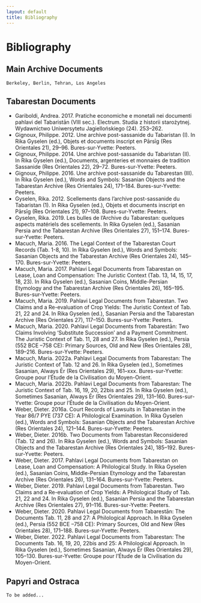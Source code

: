 ```yaml
---
layout: default
title: Bibliography
---
```


# Bibliography

## Main Archive Documents
    Berkeley, Berlin, Tehran, Los Angeles

  
## Tabarestan Documents
* Gariboldi, Andrea. 2017. Pratiche economiche e monetali nei documenti pahlavi del Tabaristān (VIII sec.). Electrum. Studia z historii starożytnej. Wydawnictwo Uniwersytetu Jagiellońskiego (24). 253–262.
* Gignoux, Philippe. 2012. Une archive post-sassanide du Tabaristan (I). In Rika Gyselen (ed.), Objets et documents inscript en Pārsīg (Res Orientales 21), 29–96. Bures-sur-Yvette: Peeters.
* Gignoux, Philippe. 2014. Une archive post-sassanide du Tabaristan (II). In Rika Gyselen (ed.), Documents, argenteries et monnaies de tradition Sassanide (Res Orientales 22), 29–72. Bures-sur-Yvette: Peeters.
* Gignoux, Philippe. 2016. Une archive post-sassanide du Tabarestan (III). In Rika Gyselen (ed.), Words and Symbols: Sasanian Objects and the Tabarestan Archive (Res Orientales 24), 171–184. Bures-sur-Yvette: Peeters.
* Gyselen, Rika. 2012. Scellements dans l’archive post-sassanide du Tabaristan (1). In Rika Gyselen (ed.), Objets et documents inscript en Pārsīg (Res Orientales 21), 97–108. Bures-sur-Yvette: Peeters.
* Gyselen, Rika. 2019. Les bulles de l’Archive du Tabarestan: quelques aspects matériels des scellements. In Rika Gyselen (ed.), Sasanian Persia and the Tabarestan Archive (Res Orientales 27), 151–174. Bures-sur-Yvette: Peeters.
* Macuch, Maria. 2016. The Legal Context of the Tabarestan Court Records (Tab. 1-8, 10). In Rika Gyselen (ed.), Words and Symbols: Sasanian Objects and the Tabarestan Archive (Res Orientales 24), 145–170. Bures-sur-Yvette: Peeters.
* Macuch, Maria. 2017. Pahlavi Legal Documents from Tabarestan on Lease, Loan and Compensation: The Juristic Context (Tab. 13, 14, 15, 17, 18, 23). In Rika Gyselen (ed.), Sasanian Coins, Middle-Persian Etymology and the Tabarestan Archive (Res Orientales 26), 165–195. Bures-sur-Yvette: Peeters.
* Macuch, Maria. 2019. Pahlavi Legal Documents from Tabarestan. Two Claims and a Re-evaluation of Crop Yields: The Juristic Context of Tab. 21, 22 and 24. In Rika Gyselen (ed.), Sasanian Persia and the Tabarestan Archive (Res Orientales 27), 117–150. Bures-sur-Yvette: Peeters.
* Macuch, Maria. 2020. Pahlavi Legal Documents from Tabarestān: Two Claims Involving ‘Substitute Succession’ and a Payment Commitment. The Juristic Context of Tab. 11, 28 and 27. In Rika Gyselen (ed.), Persia (552 BCE –758 CE): Primary Sources, Old and New (Res Orientales 28), 189–216. Bures-sur-Yvette: Peeters.
* Macuch, Maria. 2022a. Pahlavi Legal Documents from Tabarestan: The Juristic Context of Tab. 12 and 26. In Rika Gyselen (ed.), Sometimes Sasanian, Always Ēr (Res Orientales 29), 161–xxx. Bures-sur-Yvette: Groupe pour l’Étude de la Civilisation du Moyen-Orient.
* Macuch, Maria. 2022b. Pahlavi Legal Documents from Tabarestan: The Juristic Context of Tab. 16, 19, 20, 22bis and 25. In Rika Gyselen (ed.), Sometimes Sasanian, Always Ēr (Res Orientales 29), 131–160. Bures-sur-Yvette: Groupe pour l’Étude de la Civilisation du Moyen-Orient.
* Weber, Dieter. 2016a. Court Records of Lawsuits in Tabarestan in the Year 86/7 PYE (737 CE): A Philological Examination. In Rika Gyselen (ed.), Words and Symbols: Sasanian Objects and the Tabarestan Archive (Res Orientales 24), 121–144. Bures-sur-Yvette: Peeters.
* Weber, Dieter. 2016b. Two Documents from Tabarestan Reconsidered (Tab. 12 and 26). In Rika Gyselen (ed.), Words and Symbols: Sasanian Objects and the Tabarestan Archive (Res Orientales 24), 185–192. Bures-sur-Yvette: Peeters.
* Weber, Dieter. 2017. Pahlavi Legal Documents from Tabarestan on Lease, Loan and Compensation: A Philological Study. In Rika Gyselen (ed.), Sasanian Coins, Middle-Persian Etymology and the Tabarestan Archive (Res Orientales 26), 131–164. Bures-sur-Yvette: Peeters.
* Weber, Dieter. 2019. Pahlavi Legal Documents from Tabarestan. Two Claims and a Re-evaluation of Crop Yields: A Philological Study of Tab. 21, 22 and 24. In Rika Gyselen (ed.), Sasanian Persia and the Tabarestan Archive (Res Orientales 27), 91–116. Bures-sur-Yvette: Peeters.
* Weber, Dieter. 2020. Pahlavi Legal Documents from Tabarestān: The Documents Tab. 11, 28 and 27: A Philological Approach. In Rika Gyselen (ed.), Persia (552 BCE –758 CE): Primary Sources, Old and New (Res Orientales 28), 171–188. Bures-sur-Yvette: Peeters.
* Weber, Dieter. 2022. Pahlavi Legal Documents from Tabarestan: The Documents Tab. 16, 19, 20, 22bis and 25: A Philological Approach. In Rika Gyselen (ed.), Sometimes Sasanian, Always Ēr (Res Orientales 29), 105–130. Bures-sur-Yvette: Groupe pour l’Étude de la Civilisation du Moyen-Orient.

## Papyri and Ostraca
    To be added...
